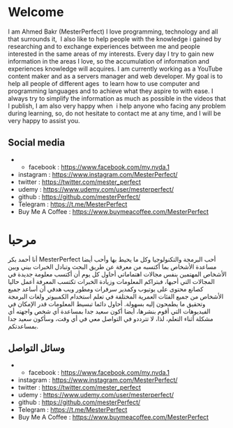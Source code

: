 # Welcome
I am Ahmed Bakr (MesterPerfect)
I love programming, technology and all that surrounds it,  I also like to help people with the knowledge i gained by researching and to exchange experiences between me and people interested in the same areas of my interests.
Every day I try to gain new information in the areas I love, so the accumulation of information and experiences knowledge will acquires.
I am currently working as a YouTube content maker and as a servers manager and web developer. My goal is to help all people of different ages  to learn how to use computer and programming languages and to achieve what they aspire to with ease.
I always try to simplify the information as much as possible in the videos that I publish, I am also very happy when  i help anyone who facing any problem during learning, so, do not hesitate to contact me at any time, and I will be very happy to assist you.

## Social media
* * facebook : https://www.facebook.com/my.nvda.1
* instagram : https://www.instagram.com/MesterPerfect/
* twitter : https://twitter.com/mester_perfect
* udemy : https://www.udemy.com/user/mesterperfect/
* github : https://github.com/mesterPerfect/
* Telegram : https://t.me/MesterPerfect
* Buy Me A Coffee : https://www.buymeacoffee.com/MesterPerfect


# مرحبا 
أنا أحمد بكر MesterPerfect
أحب البرمجة والتكنولوجيا وكل ما يحيط بها 
وأحب أيضا مساعدة الأشخاص بما أكتسبه من معرفة عن طريق البحث وتبادل الخبرات بيني وبين الأشخاص المهتمين بنفس مجالات اهتماماتي 
أحاول كل يوم أن أكتسب معلومة جديدة في المجالات التي أحبها، فبتراكم المعلومات وزيادة الخبرات تكتسب المعرفة
أعمل حاليا كصانع محتوى على يوتيوب وكمدير سرفرات ومطور ويب
هدفي أن أساعد جميع الأشخاص من جميع الفئات العمرية المختلفة في تعلم استخدام الكمبيوتر ولغات البرمجة وتحقيق ما يطمحون إليه بسهولة.
أحاول دائما تبسيط المعلومات قدر الإمكان في الفيديوهات التي أقوم بنشرها، أيضا أكون سعيد جدا بمساعدة أي شخص واجهته أي مشكلة أثناء التعلم، لذا، لا تترددو في التواصل معي في أي وقت، وسأكون سعيد جدا بمساعدتكم.


## وسائل التواصل
* * facebook : https://www.facebook.com/my.nvda.1
* instagram : https://www.instagram.com/MesterPerfect/
* twitter : https://twitter.com/mester_perfect
* udemy : https://www.udemy.com/user/mesterperfect/
* github : https://github.com/mesterPerfect/
* Telegram : https://t.me/MesterPerfect
* Buy Me A Coffee : https://www.buymeacoffee.com/MesterPerfect
